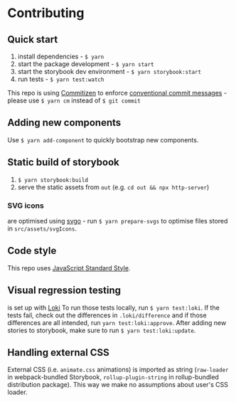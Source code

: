 # Contributing

## Quick start

1. install dependencies - `$ yarn`
1. start the package development - `$ yarn start`
1. start the storybook dev environment - `$ yarn storybook:start`
1. run tests - `$ yarn test:watch`

This repo is using [Commitizen](http://commitizen.github.io/cz-cli/) to enforce [conventional commit messages](http://conventionalcommits.org/) - please use `$ yarn cm` instead of `$ git commit`

## Adding new components

Use `$ yarn add-component` to quickly bootstrap new components.

## Static build of storybook

1. `$ yarn storybook:build`
2. serve the static assets from `out` (e.g. `cd out && npx http-server`)

### SVG icons

are optimised using [svgo](https://github.com/svg/svgo) - run `$ yarn prepare-svgs` to optimise files stored in `src/assets/svgIcons`.

## Code style

This repo uses [JavaScript Standard Style](https://standardjs.com/).

## Visual regression testing

is set up with [Loki](https://loki.js.org)
To run those tests locally, run `$ yarn test:loki`. If the tests fail, check out the differences in `.loki/difference` and if those differences are all intended, run `yarn test:loki:approve`.
After adding new stories to storybook, make sure to run `$ yarn test:loki:update`.

## Handling external CSS

External CSS (i.e. `animate.css` animations) is imported as string (`raw-loader` in webpack-bundled Storybook, `rollup-plugin-string` in rollup-bundled distribution package). This way we make no assumptions about user's CSS loader.
